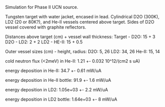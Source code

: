 Simulation for Phase II UCN source.

Tungsten target with water jacket, encased in lead.
Cylindrical D2O (300K), LD2 (20 or 80K?), and He-II vessels centered above target.
Sides of D2O vessel covered with graphite reflectors.

Distances above target (cm) + vessel wall thickness:
Target - D2O: 15 + 3
D2O - LD2: 2 + 2
LD2 - HE-II: 15 + 0.5

Outer vessel sizes (cm) - height, radius:
D2O: 5, 26
LD2: 34, 26
He-II: 15, 14

cold neutron flux (<2meV) in He-II:
1.21 +- 0.032 10^12/(cm2 s uA)

energy deposition in He-II:
34.7 +- 0.61 mW/uA

energy deposition in He-II bottle:
91.9 +- 1.6 mW/uA

energy deposition in LD2:
1.05e+03 +- 2.2 mW/uA

energy deposition in LD2 bottle:
1.64e+03 +- 8 mW/uA

